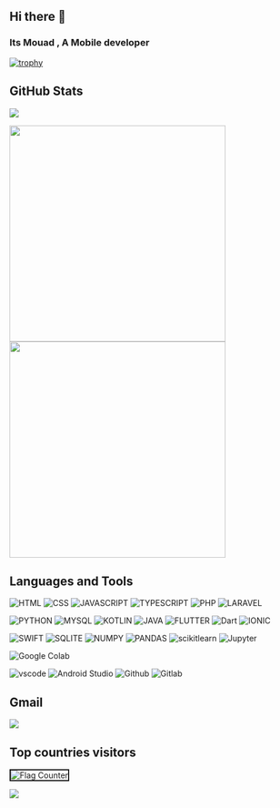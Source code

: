 ## Hi there 👋 
### Its Mouad , A Mobile developer
<!--
[![trophy](https://github-profile-trophy.vercel.app/?username=Mouad677&theme=onedark)](https://github.com/ryo-ma/github-profile-trophy) 
-->

[![trophy](https://github-profile-trophy.vercel.app/?username=Mouad677&rank=B,C,A&theme=onedark)](https://github.com/ryo-ma/github-profile-trophy)

## GitHub Stats
![](https://komarev.com/ghpvc/?username=Mouad677&color=brightgreen&style=for-the-badge)

<img src="https://github-readme-stats.vercel.app/api?username=Mouad677&theme=vue&show_icons=true" width="380">     
<img width='380'src="https://github-readme-stats.vercel.app/api/top-langs/?username=Mouad677&layout=compact&hide_border=true&title_color=00b3ff&text_color=00b4ff&bg_color=0d1117"/>

  
       
<!--
**Mouad677/Mouad677** is a ✨ _special_ ✨ repository because its `README.md` (this file) appears on your GitHub profile.

Here are some ideas to get you started:

- 🔭 I’m currently working on ...
- 🌱 I’m currently learning ...
- 👯 I’m looking to collaborate on ...
- 🤔 I’m looking for help with ...
- 💬 Ask me about ...
- 📫 How to reach me: ...
- 😄 Pronouns: ...
- ⚡ Fun fact: ...
-->
     

## Languages and Tools
![HTML](https://img.shields.io/badge/HTML5-E34F26?style=for-the-badge&logo=html5&logoColor=white)
![CSS](https://img.shields.io/badge/CSS3-1572B6?style=for-the-badge&logo=css3&logoColor=white)
![JAVASCRIPT](https://img.shields.io/badge/javascript-FFFF00?style=for-the-badge&logo=javascript&logoColor=black)
![TYPESCRIPT](https://img.shields.io/badge/typescript-0c70c8?style=for-the-badge&logo=typescript&logoColor=white)
![PHP](https://img.shields.io/badge/PHP-1c1b19?style=for-the-badge&logo=php&logoColor=white)
![LARAVEL](https://img.shields.io/badge/LARAVEL-e62802?style=for-the-badge&logo=laravel&logoColor=white)
        

![PYTHON](https://img.shields.io/badge/python-04a704?style=for-the-badge&logo=python&logoColor=white)
![MYSQL](https://img.shields.io/badge/mysql-1572B6?style=for-the-badge&logo=mysql&logoColor=white)
![KOTLIN](https://img.shields.io/badge/kotlin-000000?style=for-the-badge&logo=kotlin&logoColor=white)
![JAVA](https://img.shields.io/badge/JAVA-215dc7?style=for-the-badge&logo=java&logoColor=white)
![FLUTTER](https://img.shields.io/badge/flutter-0cc85f?style=for-the-badge&logo=flutter&logoColor=white)
![Dart](https://img.shields.io/badge/dart-f5df26?style=for-the-badge&logo=dart&logoColor=black)
![IONIC](https://img.shields.io/badge/IONIC-4a42fa?style=for-the-badge&logo=ionic&logoColor=white)
     
![SWIFT](https://img.shields.io/badge/SWIFT-cac5b9?style=for-the-badge&logo=swift&logoColor=black)
![SQLITE](https://img.shields.io/badge/SQLITE-08b627?style=for-the-badge&logo=sqlite&logoColor=white)
![NUMPY](https://img.shields.io/badge/NUMPY-faef42?style=for-the-badge&logo=numpy&logoColor=black)
![PANDAS](https://img.shields.io/badge/PANDAS-a9fa42?style=for-the-badge&logo=pandas&logoColor=black)
![scikitlearn](https://img.shields.io/badge/scikitlearn-f35d1b?style=for-the-badge&logo=scikitlearn&logoColor=white)
![Jupyter](https://img.shields.io/badge/jupyter-F37626?style=for-the-badge&logo=pandas&logoColor=white)

![Google Colab](https://img.shields.io/badge/googlecolab-F9AB00?style=for-the-badge&logo=googlecolab&logoColor=white)
 
  
![vscode](https://skillicons.dev/icons?i=vscode) 
![Android Studio](https://skillicons.dev/icons?i=androidstudio) 
![Github](https://skillicons.dev/icons?i=github) 
![Gitlab](https://skillicons.dev/icons?i=gitlab) 




## Gmail
<a href="mailto:mailto:mouaddrissi73@gmail.com?"><img src="https://img.shields.io/badge/Gmail-D14836?style=for-the-badge&logo=gmail&logoColor=white"/></a>



## Top countries visitors

<img src="https://s01.flagcounter.com/countxl/BpZ/bg_f59726/txt_000000/border_e34416/columns_6/maxflags_24/viewers_0/labels_1/pageviews_1/flags_0/percent_0/" alt="Flag Counter" border="2" border-raduis = "18">


![](https://hit.yhype.me/github/profile?user_id=122404213)
